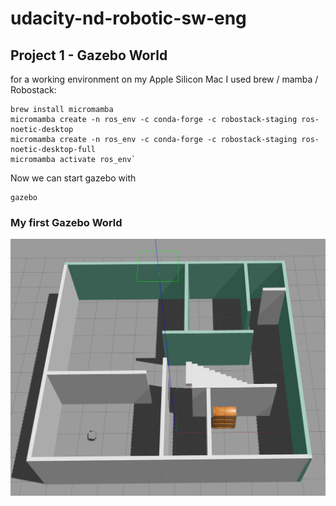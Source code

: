 # udacity-nd-robotic-sw-eng

## Project 1 - Gazebo World

for a working environment on my Apple Silicon Mac I used brew / mamba / Robostack:

    brew install micromamba
    micromamba create -n ros_env -c conda-forge -c robostack-staging ros-noetic-desktop
    micromamba create -n ros_env -c conda-forge -c robostack-staging ros-noetic-desktop-full
    micromamba activate ros_env`

Now we can start gazebo
with
    
    gazebo

### My first Gazebo World
![my-first-gazebo-world.png](Project1%2Fmy-first-gazebo-world.png)